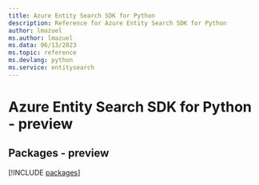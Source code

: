 ```yaml
---
title: Azure Entity Search SDK for Python
description: Reference for Azure Entity Search SDK for Python
author: lmazuel
ms.author: lmazuel
ms.data: 06/13/2023
ms.topic: reference
ms.devlang: python
ms.service: entitysearch
---
```

# Azure Entity Search SDK for Python - preview
## Packages - preview
[!INCLUDE [packages](entity-search-index.md)]
